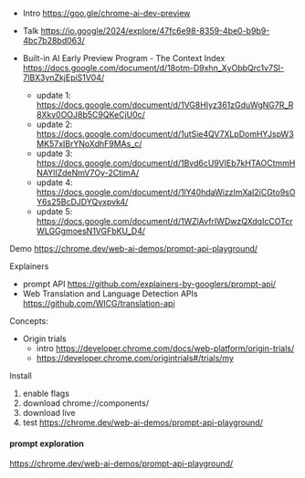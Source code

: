 

* Intro https://goo.gle/chrome-ai-dev-preview
* Talk https://io.google/2024/explore/47fc6e98-8359-4be0-b9b9-4bc7b28bd063/


* Built-in AI Early Preview Program - The Context Index https://docs.google.com/document/d/18otm-D9xhn_XyObbQrc1v7SI-7lBX3ynZkjEpiS1V04/
  * update 1: https://docs.google.com/document/d/1VG8HIyz361zGduWgNG7R_R8Xkv0OOJ8b5C9QKeCjU0c/
  * update 2: https://docs.google.com/document/d/1utSie4QV7XLpDomHYJspW3MK57xIBrYNoXdhF9MAs_c/
  * update 3: https://docs.google.com/document/d/1Bvd6cU9VIEb7kHTAOCtmmHNAYlIZdeNmV7Oy-2CtimA/
  * update 4: https://docs.google.com/document/d/1lY40hdaWizzImXaI2iCGto9sOY6s25BcDJDYQvxpvk4/
  * update 5: https://docs.google.com/document/d/1WZlAvfrIWDwzQXdqIcCOTcrWLGGgmoesN1VGFbKU_D4/

Demo https://chrome.dev/web-ai-demos/prompt-api-playground/

Explainers
* prompt API https://github.com/explainers-by-googlers/prompt-api/
* Web Translation and Language Detection APIs https://github.com/WICG/translation-api

Concepts:
* Origin trials
  * intro https://developer.chrome.com/docs/web-platform/origin-trials/
  * https://developer.chrome.com/origintrials#/trials/my


Install
1. enable flags
1. download chrome://components/
1. download live
1. test https://chrome.dev/web-ai-demos/prompt-api-playground/




#### prompt exploration
https://chrome.dev/web-ai-demos/prompt-api-playground/
